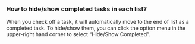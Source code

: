 ### How to hide/show completed tasks in each list?
When you check off a task, it will automatically move to the end of list as a completed task. To hide/show them, you can click the option menu in the upper-right hand corner to select “Hide/Show Completed”. 


